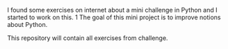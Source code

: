 I found some exercises on internet about a mini challenge in Python and I started to work on this. 1
The goal of this mini project is to improve notions about Python.

This repository will contain all exercises from challenge.